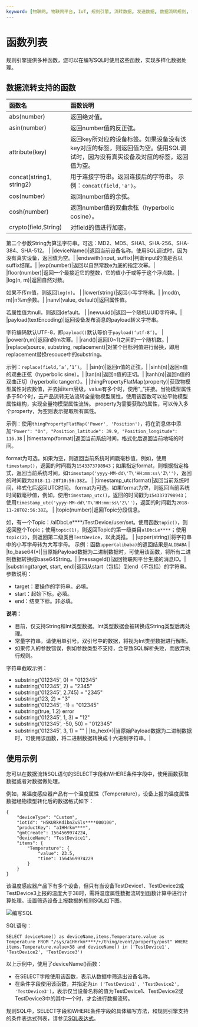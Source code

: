 ```yaml
---
keyword: [物联网, 物联网平台, IoT, 规则引擎, 流转数据, 发送数据, 数据流转规则, SQL, 筛选数据, 函数]
---
```


# 函数列表

规则引擎提供多种函数，您可以在编写SQL时使用这些函数，实现多样化数据处理。

## 数据流转支持的函数

|函数名|函数说明|
|:--|:---|
|abs\(number\)|返回绝对值。|
|asin\(number\)|返回number值的反正弦。|
|attribute\(key\)|返回key所对应的设备标签。如果设备没有该key对应的标签，则返回值为空。使用SQL调试时，因为没有真实设备及对应的标签，返回值为空。|
|concat\(string1, string2\)|用于连接字符串。返回连接后的字符串。 示例：`concat(field,'a')`。 |
|cos\(number\)|返回number值的余弦。|
|cosh\(number\)|返回number值的双曲余弦（hyperbolic cosine）。|
|crypto\(field,String\)|对field的值进行加密。

第二个参数String为算法字符串。可选：MD2、MD5、SHA1、SHA-256、SHA-384、SHA-512。 |
|deviceName\(\)|返回当前设备名称。使用SQL调试时，因为没有真实设备，返回值为空。|
|endswith\(input, suffix\)|判断input的值是否以suffix结尾。|
|exp\(number\)|返回以自然常数e为底的指定次幂。|
|floor\(number\)|返回一个最接近它的整数，它的值小于或等于这个浮点数。|
|log\(n, m\)|返回自然对数。

如果不传m值，则返回`log(n)`。 |
|lower\(string\)|返回小写字符串。|
|mod\(n, m\)|n%m余数。|
|nanvl\(value, default\)|返回属性值。

若属性值为null，则返回default。 |
|newuuid\(\)|返回一个随机UUID字符串。|
|payload\(textEncoding\)|返回设备发布消息的payload转义字符串。

字符编码默认UTF-8，即`payload()`默认等价于`payload(‘utf-8’)`。 |
|power\(n,m\)|返回n的m次幂。|
|rand\(\)|返回\[0~1\)之间的一个随机数。|
|replace\(source, substring, replacement\)|对某个目标列值进行替换，即用replacement替换resouce中的substring。

示例：`replace(field,’a’,’1’)`。 |
|sin\(n\)|返回n值的正弦。|
|sinh\(n\)|返回n值的双曲正弦（hyperbolic sine）。|
|tan\(n\)|返回n值的正切。|
|tanh\(n\)|返回n值的双曲正切（hyperbolic tangent）。|
|thingPropertyFlatMap\(property\)|获取物模型属性对应数值，并去掉item层级，value有多个时，使用“\_”拼接。当物模型属性多于50个时，云产品流转无法流转全量物模型属性，使用该函数可以拉平物模型属性结构，实现全量物模型属性流转。 property为需要获取的属性，可以传入多个property，为空则表示提取所有属性。

示例：使用`thingPropertyFlatMap('Power', 'Position')`，将在消息体中添加`"Power": "On", "Position_latitude": 39.9, "Position_longitude": 116.38` |
|timestamp\(format\)|返回当前系统时间，格式化后返回当前地域的时间。

format为可选。如果为空，则返回当前系统时间戳毫秒值，例如，使用`timestamp()`，返回的时间戳为`1543373798943`；如果指定format，则根据指定格式，返回当前系统时间，如`timestamp('yyyy-MM-dd\'T\'HH:mm:ss\'Z\'')`，返回的时间戳为`2018-11-28T10:56:38Z`。 |
|timestamp\_utc\(format\)|返回当前系统时间，格式化后返回UTC时间。 format为可选。如果format为空，则返回当前系统时间戳毫秒值，例如，使用`timestamp_utc()`，返回的时间戳为`1543373798943`；使用`timestamp_utc('yyyy-MM-dd\'T\'HH:mm:ss\'Z\'')`，返回的时间戳为`2018-11-28T02:56:38Z`。 |
|topic\(number\)|返回Topic分段信息。

如，有一个Topic：/alDbcLe\*\*\*\*/TestDevice/user/set。使用函数`topic()`，则返回整个Topic；使用`topic(1)`，则返回Topic的第一级类目`alDbcLe****`；使用`topic(2)`，则返回第二级类目`TestDevice`，以此类推。 |
|upper\(string\)|将字符串中的小写字母转为大写字母。 示例：函数`upper(alibaba)`的返回结果是`ALIBABA` |
|to\_base64\(\*\)|当原始Payload数据为二进制数据时，可使用该函数，将所有二进制数据转换成base64String。|
|messageId\(\)|返回物联网平台生成的消息ID。|
|substring\(target, start, end\)|返回从start（包括）到end（不包括）的字符串。 参数说明：

-   target：要操作的字符串。必填。
-   start：起始下标。必填。
-   end：结束下标。非必填。

**说明：**

-   目前，仅支持String和Int类型数据。Int类型数据会被转换成String类型后再处理。
-   常量字符串，请使用单引号。双引号中的数据，将视为Int类型数据进行解析。
-   如果传入的参数错误，例如参数类型不支持，会导致SQL解析失败，而放弃执行规则。

字符串截取示例：

-   substring\('012345', 0\) = "012345"
-   substring\('012345', 2\) = "2345"
-   substring\('012345', 2.745\) = "2345"
-   substring\(123, 2\) = "3"
-   substring\('012345', -1\) = "012345"
-   substring\(true, 1.2\) error
-   substring\('012345', 1, 3\) = "12"
-   substring\('012345', -50, 50\) = "012345"
-   substring\('012345', 3, 1\) = "" |
|to\_hex\(\*\)|当原始Payload数据为二进制数据时，可使用该函数，将二进制数据转换成十六进制字符串。|

## 使用示例

您可以在数据流转SQL语句的SELECT字段和WHERE条件字段中，使用函数获取数据或者对数据做处理。

例如，某温度感应器产品有一个温度属性（Temperature），设备上报的温度属性数据经物模型转化后的数据格式如下：

```
{
    "deviceType": "Custom",
    "iotId": "H5KURkKdibnZvSls****000100",
    "productKey": "a1HHrkm****",
    "gmtCreate": 1564569974224,
    "deviceName": "TestDevice1",
    "items": {
        "Temperature": {
            "value": 23.5,
            "time": 1564569974229
        }
    }
}
```

该温度感应器产品下有多个设备，但只有当设备TestDevice1、TestDevice2或TestDevice3上报的温度大于38时，需将温度属性数据流转到函数计算中进行计算处理。设置筛选设备上报数据的规则SQL如下图。

![编写SQL](https://static-aliyun-doc.oss-cn-hangzhou.aliyuncs.com/assets/img/zh-CN/7570470061/p168910.png)

SQL语句：

```
SELECT deviceName() as deviceName,items.Temperature.value as Temperature FROM "/sys/a1HHrkm****/+/thing/event/property/post" WHERE items.Temperature.value>38 and deviceName() in ('TestDevice1', 'TestDevice2', 'TestDevice3')
```

以上示例中，使用了deviceName\(\)函数：

-   在SELECT字段使用该函数，表示从数据中筛选出设备名称。
-   在条件字段使用该函数，并指定为`in ('TestDevice1', 'TestDevice2', 'TestDevice3')`，表示仅当设备名称的值为TestDevice1、TestDevice2或TestDevice3中的其中一个时，才会进行数据流转。

规则SQL中，SELECT字段和WHERE条件字段的具体编写方法，和规则引擎支持的条件表达式列表，请参见[SQL表达式](/cn.zh-CN/消息通信/云产品流转/SQL表达式.md)。

